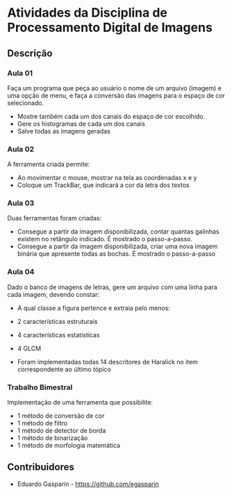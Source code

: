 # Atividades da Disciplina de Processamento Digital de Imagens


## Descrição

### Aula 01
Faça um programa que peça ao usuário o nome de um arquivo (imagem) e uma opção de menu, e faça a conversão das imagens para o espaço de cor selecionado. 
- Mostre também cada um dos canais do espaço de cor escolhido.
- Gere os histogramas de cada um dos canais
- Salve todas as imagens geradas

### Aula 02
A ferramenta criada permite:
- Ao movimentar o mouse, mostrar na tela as coordenadas x e y
- Coloque um TrackBar, que indicará a cor da letra dos textos

### Aula 03
Duas ferramentas foram criadas:
- Consegue a partir da imagem disponibilizada, contar quantas galinhas existem no retângulo indicado. É mostrado o passo-a-passo.
- Consegue a partir da imagem disponibilizada, criar uma nova imagem binária que apresente todas as bochas. É mostrado o passo-a-passo

### Aula 04
Dado o banco de imagens de letras, gere um arquivo com uma linha para cada imagem, devendo constar:
- A qual classe a figura pertence e extraia pelo menos:
- 2 características estruturais 
- 4 características estatisticas
- 4 GLCM

- Foram implementadas todas 14 descritores de Haralick no item correspondente ao último tópico

### Trabalho Bimestral
Implementação de uma ferramenta que possibilite:
- 1 método de conversão de cor
- 1 método de filtro
- 1 método de detector de borda
- 1 método de binarização
- 1 método de morfologia matemática

## Contribuidores
- Eduardo Gasparin - <https://github.com/egasparin>
